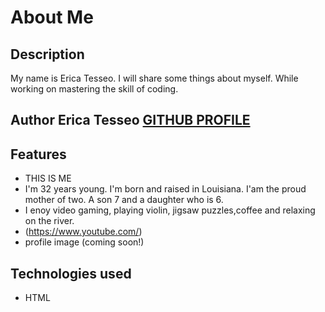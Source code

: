 # About Me
## Description
 My name is Erica Tesseo. I will share some things about myself. While working on mastering the skill of coding.
## Author Erica Tesseo [GITHUB PROFILE](https://github.com/eleetess/)
## Features 
- THIS IS ME
- I'm 32 years young. I'm born and raised in Louisiana. I'am the proud mother of two. A son 7 and a daughter who is 6. 
- I enoy video gaming, playing violin, jigsaw puzzles,coffee and relaxing on the river.
- (https://www.youtube.com/)
- profile image (coming soon!)
## Technologies used
- HTML